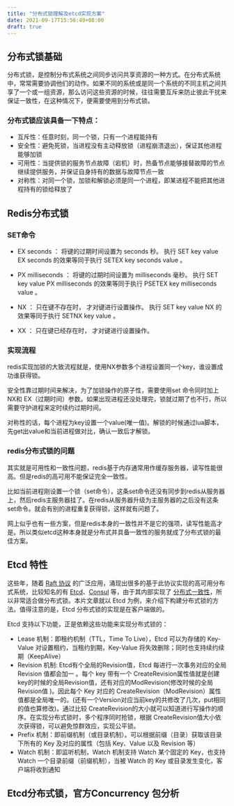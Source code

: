 ```yaml
---
title: "分布式锁理解及etcd实现方案"
date: 2021-09-17T15:56:49+08:00
draft: true
---
```

## 分布式锁基础

分布式锁，是控制分布式系统之间同步访问共享资源的一种方式。在分布式系统中，常常需要协调他们的动作。如果不同的系统或是同一个系统的不同主机之间共享了一个或一组资源，那么访问这些资源的时候，往往需要互斥来防止彼此干扰来保证一致性，在这种情况下，便需要使用到分布式锁。

### 分布式锁应该具备一下特点：

- 互斥性：任意时刻，同一个锁，只有一个进程能持有
- 安全性：避免死锁，当进程没有主动释放锁（进程崩溃退出），保证其他进程能够加锁
- 可用性：当提供锁的服务节点故障（宕机）时，热备节点能够接替故障的节点继续提供服务，并保证自身持有的数据与故障节点一致
- 对称性：对同一个锁，加锁和解锁必须是同一个进程，即某进程不能把其他进程持有的锁给释放了

### <!--互斥性-->

<!--这个没啥好说的，要满足这个特性，一般是多进程共同使用同一个分布式锁服务来管理。-->

### <!--安全性-->

<!--要满足进程崩溃之后，不会出现死锁，就需要给锁加上过期时间。进程崩溃了，锁过期依然会释放。如果出现进程还没处理完，锁就过期了也不行，所以需要守护进程来定时续约过期时间。-->

### <!--可用性-->

<!--这个需要锁服务本身是高可用，像redis主从，etcd（本身就是高可用）-->

### <!--对称性-->

<!--redis处理这个问题的方案是给key分配一个唯一值value，解锁的时候通过lua脚本来判断是不是自己的锁（自己设置的key-value）。-->

<!--etcd是根据key前缀的方式，具体方案看下方，也不会出现这个问题-->

## Redis分布式锁

### SET命令

- EX seconds ： 将键的过期时间设置为 seconds 秒。 执行 SET key value EX seconds 的效果等同于执行 SETEX key seconds value 。

- PX milliseconds ： 将键的过期时间设置为 milliseconds 毫秒。 执行 SET key value PX milliseconds 的效果等同于执行 PSETEX key milliseconds value 。

- NX ： 只在键不存在时， 才对键进行设置操作。 执行 SET key value NX 的效果等同于执行 SETNX key value 。

- XX ： 只在键已经存在时， 才对键进行设置操作。

### 实现流程

redis实现加锁的大致流程就是，使用NX参数多个进程设置同一个key，谁设置成功谁获得锁。

安全性靠过期时间来解决，为了加锁操作的原子性，需要使用set 命令同时加上NX和 EX（过期时间）参数。如果出现进程还没处理完，锁就过期了也不行，所以需要守护进程来定时续约过期时间。

对称性的话，每个进程为key设置一个value(唯一值)。解锁的时候通过lua脚本，先get出value和当前进程做对比，确认一致后才解锁。

### redis分布式锁的问题

其实就是可用性和一致性问题，redis基于内存通常用作缓存服务器，读写性能很高。但是redis的高可用不能保证完全一致性。

比如当前进程刚设置一个锁（set命令），这条set命令还没有同步到redis从服务器上，然后redis主服务器挂了。在redis从服务器升级为主服务器的之后没有这条set命令。就会有别的进程重复获得锁，这样就有问题了。

网上似乎也有一些方案，但是redis本身的一致性并不是它的强项，读写性能高才是。所以类似etcd这种本身就是分布式并具备一致性的服务就成了分布式锁的最佳方案。

## Etcd 特性

这些年，随着 [Raft 协议](https://raft.github.io/) 的广泛应用，涌现出很多的基于此协议实现的高可用分布式系统，比较知名的有 [Etcd](https://github.com/etcd-io/etcd)、[Consul](https://github.com/hashicorp/consul) 等，由于其内部实现了 [分布式一致性](https://zh.wikipedia.org/wiki/CAP定理)，所以非常适合做分布式锁。本片文章就以 Etcd 为例，来介绍下构建分布式锁的方法。值得注意的是，Etcd 分布式锁的实现是在客户端做的。

Etcd 支持以下功能，正是依赖这些功能来实现分布式锁的：

- Lease 机制：即租约机制（TTL，Time To Live），Etcd 可以为存储的 Key-Value 对设置租约，当租约到期，Key-Value 将失效删除；同时也支持续约续期（KeepAlive）
- Revision 机制:  Etcd有个全局的Revision值，Etcd 每进行一次事务对应的全局 Revision 值都会加一 。每个 key 带有一个 CreateRevision属性值就是创建key的时候的全局Revision值，还有对应的ModRevision(修改时候的全局Revision值 )。因此每个 Key 对应的 CreateRevision（ModRevision）属性值都是全局唯一的。(还有一个Version对应当前key的共修改了几次，put相同的值也算修改)。通过比较 CreateRevision的大小就可以知道进行写操作的顺序。在实现分布式锁时，多个程序同时抢锁，根据 CreateRevision值大小依次获得锁，可以避免惊群效应，实现公平锁。
- Prefix 机制：即前缀机制（或目录机制）。可以根据前缀（目录）获取该目录下所有的 Key 及对应的属性（包括 Key、Value 以及 Revision 等）
- Watch 机制：即监听机制，Watch 机制支持 Watch 某个固定的 Key，也支持 Watch 一个目录前缀（前缀机制），当被 Watch 的 Key 或目录发生变化，客户端将收到通知

## Etcd分布式锁，官方Concurrency 包分析

